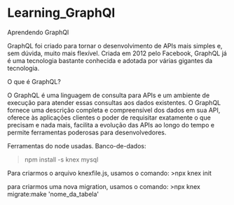 # Learning_GraphQl
Aprendendo GraphQl

GraphQL foi criado para tornar o desenvolvimento de APIs mais simples e, sem dúvida, muito mais flexível.  Criada em 2012 pelo Facebook, GraphQL já é uma tecnologia bastante conhecida e adotada por várias gigantes da tecnologia.

O que é GraphQL?

O GraphQL é uma linguagem de consulta para APIs e um ambiente de execução para atender essas consultas aos dados existentes. O GraphQL fornece uma descrição completa e compreensível dos dados em sua API, oferece às aplicações clientes o poder de requisitar exatamente o que precisam e nada mais, facilita a evolução das APIs ao longo do tempo e permite ferramentas poderosas para desenvolvedores.


Ferramentas do node usadas.
Banco-de-dados: 
>npm install -s knex mysql

Para criarmos o arquivo knexfile.js, usamos o comando: >npx knex init 

para criarmos uma nova migration, usamos o comando: >npx knex migrate:make 'nome_da_tabela'